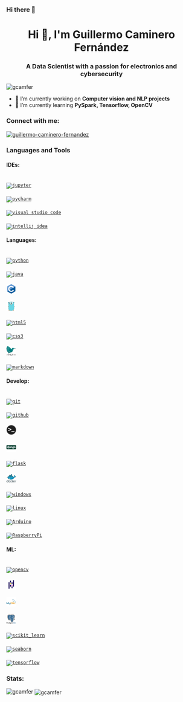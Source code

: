 ### Hi there 👋

<!--
**gcamfer/gcamfer** is a ✨ _special_ ✨ repository because its `README.md` (this file) appears on your GitHub profile.

Here are some ideas to get you started:

- 🔭 I’m currently working on ...
- 🌱 I’m currently learning ...
- 👯 I’m looking to collaborate on ...
- 🤔 I’m looking for help with ...
- 💬 Ask me about ...
- 📫 How to reach me: ...
- 😄 Pronouns: ...
- ⚡ Fun fact: ...
-->


<h1 align="center">Hi 👋, I'm Guillermo Caminero Fernández</h1>
<h3 align="center">A Data Scientist with a passion for electronics and cybersecurity</h3>

<p align="left"> <img src="https://komarev.com/ghpvc/?username=gcamfer&label=Profile%20views&color=0e75b6&style=flat" alt="gcamfer" /> </p>


- 🔭 I’m currently working on **Computer vision and NLP projects**
- 🌱 I’m currently learning **PySpark, Tensorflow, OpenCV**

<h3 align="left">Connect with me:</h3>
<p align="left">
<a href="https://linkedin.com/in/guillermo-caminero-fernandez" target="blank"><img align="center" src="https://raw.githubusercontent.com/rahuldkjain/github-profile-readme-generator/master/src/images/icons/Social/linked-in-alt.svg" alt="guillermo-caminero-fernandez" height="30" width="40" /></a>
</p>

<h3 align="left">Languages and Tools</h3>
<h4 align="left">IDEs:</h4>

[<code>
<img alt="jupyter" width="26px" src="https://upload.wikimedia.org/wikipedia/commons/thumb/3/38/Jupyter_logo.svg/1767px-Jupyter_logo.svg.png" />
</code>](https://jupyter.org/)
[<code>
<img alt="pycharm" width="26px" src="https://img.icons8.com/color/240/000000/pycharm.png" />
</code>](https://www.jetbrains.com/pycharm/)
[<code>
<img alt="visual studio code" width="26px" src="https://img.icons8.com/fluent/240/000000/visual-studio-code-2019.png" />
</code>](https://code.visualstudio.com/)
[<code>
<img alt="intellij idea" width="26px" src="https://img.icons8.com/color/240/000000/intellij-idea.png" />
</code>](https://www.jetbrains.com/idea/)


<h4 align="left">Languages:</h4>

[<code>
<img alt="python" width="26px" src="https://img.icons8.com/color/240/000000/python.png">
</code>](https://www.python.org/)
[<code>
<img alt="java" width="26px" src="https://img.icons8.com/color/240/000000/java-coffee-cup-logo.png">
</code>](https://docs.oracle.com/en/java/)
[<code>
<img alt="c" width="26px" src="https://raw.githubusercontent.com/devicons/devicon/master/icons/c/c-original.svg">
</code>](https://www.cprogramming.com/)
[<code>
<img alt="go" width="26px" src="https://raw.githubusercontent.com/devicons/devicon/master/icons/go/go-original.svg">
</code>](https://golang.org)
[<code>
<img alt="html5" width="26px" src="https://img.icons8.com/color/240/000000/html-5.png">
</code>](https://developer.mozilla.org/en-US/docs/Web/HTML)
[<code>
<img alt="css3" width="26px" src="https://img.icons8.com/color/240/000000/css3.png">
</code>](https://developer.mozilla.org/en-US/docs/Web/CSS)
[<code>
<img alt="latex" width="26px" src="https://raw.githubusercontent.com/github/explore/80688e429a7d4ef2fca1e82350fe8e3517d3494d/topics/latex/latex.png">
</code>](https://www.latex-project.org/)
[<code>
<img alt="markdown" width="26px" src="https://img.icons8.com/ios-filled/100/000000/markdown.png">
</code>](https://www.markdownguide.org/)

<h4 align="left">Develop:</h4>

[<code>
<img alt="git" width="26px" src="https://www.vectorlogo.zone/logos/git-scm/git-scm-icon.svg">
</code>](https://git-scm.com/)
[<code>
<img alt="github" width="26px" src="https://img.icons8.com/ios-glyphs/240/000000/github.png">
</code>](https://github.com/)
[<code>
<img alt="terminal" width="26px" src="https://raw.githubusercontent.com/github/explore/80688e429a7d4ef2fca1e82350fe8e3517d3494d/topics/terminal/terminal.png">
</code>](https://docs.microsoft.com/en-us/windows/terminal/)
[<code>
<img alt="django" width="26px" src="https://raw.githubusercontent.com/devicons/devicon/master/icons/django/django-original.svg">
</code>](https://www.djangoproject.com/)
[<code>
<img alt="flask" width="26px" src="https://www.vectorlogo.zone/logos/pocoo_flask/pocoo_flask-icon.svg">
</code>](https://flask.palletsprojects.com/)
[<code>
<img alt="docker" width="26px" src="https://raw.githubusercontent.com/devicons/devicon/master/icons/docker/docker-original-wordmark.svg">
</code>](https://www.docker.com/)
[<code>
<img alt="windows" width="26px" src="https://img.icons8.com/color/240/000000/windows-10.png">
</code>](https://www.microsoft.com/en-us/windows)
[<code>
<img alt="linux" width="26px" src="https://img.icons8.com/color/96/000000/linux.png">
</code>](https://www.kernel.org/)
[<code>
<img alt="Arduino" width="26px" src="https://cdn.worldvectorlogo.com/logos/arduino-1.svg">
</code>](https://www.arduino.cc/)
[<code>
<img alt="RaspberryPi" width="26px" src="https://cdn.worldvectorlogo.com/logos/raspberry-pi.svg">
</code>](https://www.raspberrypi.org/)


<h4 align="left">ML:</h4>

[<code>
<img alt="opencv" width="26px" src="https://www.vectorlogo.zone/logos/opencv/opencv-icon.svg">
</code>](https://opencv.org/)
[<code>
<img alt="pandas" width="26px" src="https://raw.githubusercontent.com/devicons/devicon/2ae2a900d2f041da66e950e4d48052658d850630/icons/pandas/pandas-original.svg">
</code>](https://pandas.pydata.org/)
[<code>
<img alt="MySQL" width="26px" src="https://raw.githubusercontent.com/devicons/devicon/master/icons/mysql/mysql-original-wordmark.svg">
</code>](https://dev.mysql.com/)
[<code>
<img alt="postgresql" width="26px" src="https://raw.githubusercontent.com/devicons/devicon/master/icons/postgresql/postgresql-original-wordmark.svg">
</code>](https://www.postgresql.org)
[<code>
<img alt="scikit_learn" width="26px" src="https://upload.wikimedia.org/wikipedia/commons/0/05/Scikit_learn_logo_small.svg">
</code>](https://scikit-learn.org/)
[<code>
<img alt="seaborn" width="26px" src="https://seaborn.pydata.org/_images/logo-mark-lightbg.svg">
</code>](https://seaborn.pydata.org/)
[<code>
<img alt="tensorflow" width="26px" src="https://www.vectorlogo.zone/logos/tensorflow/tensorflow-icon.svg">
</code>](https://www.tensorflow.org)



<h3 align="left">Stats:</h3>
<p><img align="left" src="https://github-readme-stats.vercel.app/api/top-langs?username=gcamfer&show_icons=true&locale=en&layout=compact" alt="gcamfer" /></p>

<p>&nbsp;<img align="center" src="https://github-readme-stats.vercel.app/api?username=gcamfer&show_icons=true&locale=en" alt="gcamfer" /></p>
